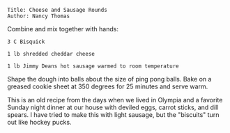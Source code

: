 ~~~ recipe-info
Title: Cheese and Sausage Rounds
Author: Nancy Thomas
~~~

Combine and mix together with hands:

~~~ recipe-ingredients
3 C Bisquick

1 lb shredded cheddar cheese

1 lb Jimmy Deans hot sausage warmed to room temperature
~~~

Shape the dough into balls about the size of ping pong balls. Bake on a greased cookie sheet at 350
degrees for 25 minutes and serve warm.

This is an old recipe from the days when we lived in Olympia and a favorite Sunday night dinner at
our house with deviled eggs, carrot sticks, and dill spears. I have tried to make this with light
sausage, but the "biscuits" turn out like hockey pucks.
